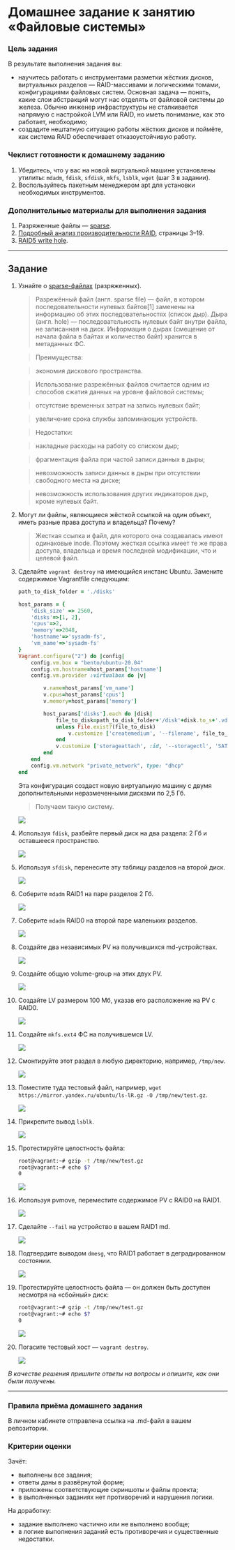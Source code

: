 # Домашнее задание к занятию «Файловые системы»

### Цель задания

В результате выполнения задания вы: 

* научитесь работать с инструментами разметки жёстких дисков, виртуальных разделов — RAID-массивами и логическими томами, конфигурациями файловых систем. Основная задача — понять, какие слои абстракций могут нас отделять от файловой системы до железа. Обычно инженер инфраструктуры не сталкивается напрямую с настройкой LVM или RAID, но иметь понимание, как это работает, необходимо;
* создадите нештатную ситуацию работы жёстких дисков и поймёте, как система RAID обеспечивает отказоустойчивую работу.


### Чеклист готовности к домашнему заданию

1. Убедитесь, что у вас на новой виртуальной машине  установлены утилиты: `mdadm`, `fdisk`, `sfdisk`, `mkfs`, `lsblk`, `wget` (шаг 3 в задании).  
2. Воспользуйтесь пакетным менеджером apt для установки необходимых инструментов.


### Дополнительные материалы для выполнения задания

1. Разряженные файлы — [sparse](https://ru.wikipedia.org/wiki/%D0%A0%D0%B0%D0%B7%D1%80%D0%B5%D0%B6%D1%91%D0%BD%D0%BD%D1%8B%D0%B9_%D1%84%D0%B0%D0%B9%D0%BB).
2. [Подробный анализ производительности RAID](https://www.baarf.dk/BAARF/0.Millsap1996.08.21-VLDB.pdf), страницы 3–19.
3. [RAID5 write hole](https://www.intel.com/content/www/us/en/support/articles/000057368/memory-and-storage.html).


------

## Задание

1. Узнайте о [sparse-файлах](https://ru.wikipedia.org/wiki/%D0%A0%D0%B0%D0%B7%D1%80%D0%B5%D0%B6%D1%91%D0%BD%D0%BD%D1%8B%D0%B9_%D1%84%D0%B0%D0%B9%D0%BB) (разряженных).

    > Разрежённый файл (англ. sparse file) — файл, в котором последовательности нулевых байтов[1] заменены на информацию об этих последовательностях (список дыр).
    > Дыра (англ. hole) — последовательность нулевых байт внутри файла, не записанная на диск. Информация о дырах (смещение от начала файла в байтах и количество байт) хранится в метаданных ФС.
    
    > Преимущества:
    
    > экономия дискового пространства. 
    
    > Использование разрежённых файлов считается одним из способов сжатия данных на уровне файловой системы;
    
    > отсутствие временных затрат на запись нулевых байт;
    
    > увеличение срока службы запоминающих устройств.
    
    >Недостатки:

    > накладные расходы на работу со списком дыр;
    
    > фрагментация файла при частой записи данных в дыры;
    
    > невозможность записи данных в дыры при отсутствии свободного места на диске;
    
    > невозможность использования других индикаторов дыр, кроме нулевых байт.


1. Могут ли файлы, являющиеся жёсткой ссылкой на один объект, иметь разные права доступа и владельца? Почему?

    > Жесткая ссылка и файл, для которого она создавалась имеют одинаковые inode. Поэтому жесткая ссылка имеет те же права доступа, владельца и время последней модификации, что и целевой файл.

1. Сделайте `vagrant destroy` на имеющийся инстанс Ubuntu. Замените содержимое Vagrantfile следующим:

    ```ruby
    path_to_disk_folder = './disks'

    host_params = {
        'disk_size' => 2560,
        'disks'=>[1, 2],
        'cpus'=>2,
        'memory'=>2048,
        'hostname'=>'sysadm-fs',
        'vm_name'=>'sysadm-fs'
    }
    Vagrant.configure("2") do |config|
        config.vm.box = "bento/ubuntu-20.04"
        config.vm.hostname=host_params['hostname']
        config.vm.provider :virtualbox do |v|

            v.name=host_params['vm_name']
            v.cpus=host_params['cpus']
            v.memory=host_params['memory']

            host_params['disks'].each do |disk|
                file_to_disk=path_to_disk_folder+'/disk'+disk.to_s+'.vdi'
                unless File.exist?(file_to_disk)
                    v.customize ['createmedium', '--filename', file_to_disk, '--size', host_params['disk_size']]
                end
                v.customize ['storageattach', :id, '--storagectl', 'SATA Controller', '--port', disk.to_s, '--device', 0, '--type', 'hdd', '--medium', file_to_disk]
            end
        end
        config.vm.network "private_network", type: "dhcp"
    end
    ```

    Эта конфигурация создаст новую виртуальную машину с двумя дополнительными неразмеченными дисками по 2,5 Гб.

    > Получаем такую систему.
    
    ![](https://github.com/Dmitriy-Chemezov/devops28-homeworks/blob/main/03-sysadmin-05-fs/1.png)
    

1. Используя `fdisk`, разбейте первый диск на два раздела: 2 Гб и оставшееся пространство.

    ![](https://github.com/Dmitriy-Chemezov/devops28-homeworks/blob/main/03-sysadmin-05-fs/2.png)

1. Используя `sfdisk`, перенесите эту таблицу разделов на второй диск.

    ![](https://github.com/Dmitriy-Chemezov/devops28-homeworks/blob/main/03-sysadmin-05-fs/3.png)

1. Соберите `mdadm` RAID1 на паре разделов 2 Гб.

    ![](https://github.com/Dmitriy-Chemezov/devops28-homeworks/blob/main/03-sysadmin-05-fs/4.png)

1. Соберите `mdadm` RAID0 на второй паре маленьких разделов.

    ![](https://github.com/Dmitriy-Chemezov/devops28-homeworks/blob/main/03-sysadmin-05-fs/5.png)

1. Создайте два независимых PV на получившихся md-устройствах.

    ![](https://github.com/Dmitriy-Chemezov/devops28-homeworks/blob/main/03-sysadmin-05-fs/6.png)

1. Создайте общую volume-group на этих двух PV.

    ![](https://github.com/Dmitriy-Chemezov/devops28-homeworks/blob/main/03-sysadmin-05-fs/7.png)

1. Создайте LV размером 100 Мб, указав его расположение на PV с RAID0.

    ![](https://github.com/Dmitriy-Chemezov/devops28-homeworks/blob/main/03-sysadmin-05-fs/8.png)

1. Создайте `mkfs.ext4` ФС на получившемся LV.

    ![](https://github.com/Dmitriy-Chemezov/devops28-homeworks/blob/main/03-sysadmin-05-fs/9.png)

1. Смонтируйте этот раздел в любую директорию, например, `/tmp/new`.

    ![](https://github.com/Dmitriy-Chemezov/devops28-homeworks/blob/main/03-sysadmin-05-fs/10.png)

1. Поместите туда тестовый файл, например, `wget https://mirror.yandex.ru/ubuntu/ls-lR.gz -O /tmp/new/test.gz`.

    ![](https://github.com/Dmitriy-Chemezov/devops28-homeworks/blob/main/03-sysadmin-05-fs/11.png)

1. Прикрепите вывод `lsblk`.

    ![](https://github.com/Dmitriy-Chemezov/devops28-homeworks/blob/main/03-sysadmin-05-fs/12.png)

1. Протестируйте целостность файла:

    ```bash
    root@vagrant:~# gzip -t /tmp/new/test.gz
    root@vagrant:~# echo $?
    0
    ```

    ![](https://github.com/Dmitriy-Chemezov/devops28-homeworks/blob/main/03-sysadmin-05-fs/13.png)

1. Используя pvmove, переместите содержимое PV с RAID0 на RAID1.

    ![](https://github.com/Dmitriy-Chemezov/devops28-homeworks/blob/main/03-sysadmin-05-fs/14.png)

1. Сделайте `--fail` на устройство в вашем RAID1 md.

    ![](https://github.com/Dmitriy-Chemezov/devops28-homeworks/blob/main/03-sysadmin-05-fs/15.png)

1. Подтвердите выводом `dmesg`, что RAID1 работает в деградированном состоянии.

    ![](https://github.com/Dmitriy-Chemezov/devops28-homeworks/blob/main/03-sysadmin-05-fs/16.png)

1. Протестируйте целостность файла — он должен быть доступен несмотря на «сбойный» диск:

    ```bash
    root@vagrant:~# gzip -t /tmp/new/test.gz
    root@vagrant:~# echo $?
    0
    ```
    ![](https://github.com/Dmitriy-Chemezov/devops28-homeworks/blob/main/03-sysadmin-05-fs/17.png)

1. Погасите тестовый хост — `vagrant destroy`.
 
    ![](https://github.com/Dmitriy-Chemezov/devops28-homeworks/blob/main/03-sysadmin-05-fs/18.png)

*В качестве решения пришлите ответы на вопросы и опишите, как они были получены.*

----

### Правила приёма домашнего задания

В личном кабинете отправлена ссылка на .md-файл в вашем репозитории.


### Критерии оценки

Зачёт:

* выполнены все задания;
* ответы даны в развёрнутой форме;
* приложены соответствующие скриншоты и файлы проекта;
* в выполненных заданиях нет противоречий и нарушения логики.

На доработку:

* задание выполнено частично или не выполнено вообще;
* в логике выполнения заданий есть противоречия и существенные недостатки. 
